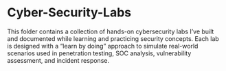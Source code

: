 # Cyber-Security-Labs
This folder contains a collection of hands-on cybersecurity labs I’ve built and documented while learning and practicing security concepts. Each lab is designed with a “learn by doing” approach to simulate real-world scenarios used in penetration testing, SOC analysis, vulnerability assessment, and incident response.
